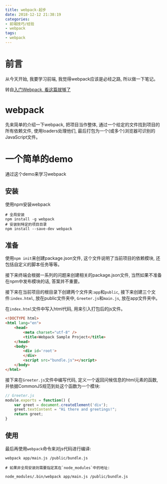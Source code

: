 ```yaml
---
title: webpack-起步
date: 2018-12-12 21:38:19
categories:
- 前端技巧/经验
- webpack
tags:
- webpack
---
```


# 前言

从今天开始, 我要学习前端, 我觉得webpack应该是必经之路, 所以做一下笔记。
<!--more-->

转自[入门Webpack, 看这篇就够了](https://www.jianshu.com/p/42e11515c10f)

# webpack

先来简单的介绍一下webpack, 把项目当作整体, 通过一个给定的文件找到项目的所有依赖文件, 使用loaders处理他们, 最后打包为一个(或多个)浏览器可识别的JavaScript文件。

# 一个简单的demo

通过这个demo来学习webpack

## 安装

使用npm安装webpack

```shell
# 全局安装
npm install -g webpack
# 安装到特定的项目目录
npm install --save-dev webpack
```

## 准备

使用`npm init`来创建package.json文件, 这个文件说明了当前项目的依赖模块, 还包括自定义的脚本任务等等。

接下来终端会根据一系列的问题来创建相关的package.json文件, 当然如果不准备在npm中发布模块的话, 答案并不重要。

接下来在当前项目的根目录下创建两个文件夹:`app`和`public`, 接下来创建三个文件:`index.html`, 放在public文件夹中,  `Greeter.js`和`main.js`, 放在app文件夹中。

在`index.html`文件中写入html代码, 用来引入打包后的js文件。

```html
<!DOCTYPE html>
<html lang="en">
    <head>
        <meta charset="utf-8" />
        <title>Webpack Sample Project</title>
    </head>
    <body>
        <div id='root'>
        </div>
        <script src="bundle.js"></script>
    </body>
</html>
```

接下来在`Greeter.js`文件中编写代码, 定义一个返回问候信息的html元素的函数, 并依据CommonJS规范到处这个函数为一个模块:

```js
// Greeter.js
module.exports = function() {
    var greet = document.createElement('div');
    greet.textContent = "Hi there and greetings!";
    return greet;
}
```

## 使用

最后再使用`webpack`命令来对js代码进行编译:

```shell
webpack app/main.js /public/bundle.js

# 如果非全局安装则需要指定其在`node_modules`中的地址:

node_modules/.bin/webpack app/main.js /public/bundle.js
```


